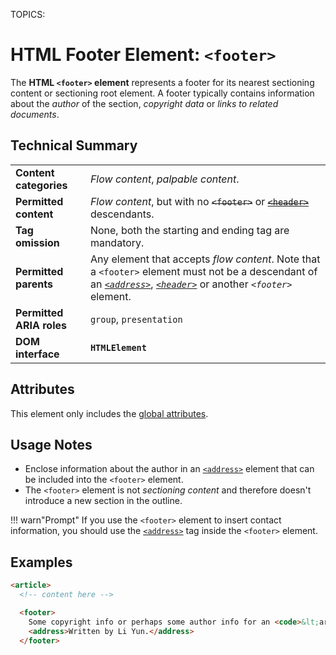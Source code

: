 TOPICS: <footer>

# HTML Footer Element: `<footer>`

The **HTML `<footer>` element** represents a footer for its nearest sectioning content or
sectioning root element. A footer typically contains information about the *author* of the
section, *copyright data* or *links to related documents*.

## Technical Summary

|  |  |
| :-- | :-- |
| **Content categories** | *Flow content*, *palpable content*.|
| **Permitted content** | *Flow content*, but with no ~~`<footer>`~~ or ~~[`<header>`](/en/webfrontend/<header>)~~ descendants.|
| **Tag omission** | None, both the starting and ending tag are mandatory.|
| **Permitted parents** | Any element that accepts *flow content*. Note that a `<footer>` element must not be a descendant of an *[`<address>`](/en/webfrontend/<address>)*, *[`<header>`](/en/webfrontend/<header>)* or another *`<footer>`* element.|
| **Permitted ARIA roles** | `group`, `presentation` |
| **DOM interface** | **`HTMLElement`** |

## Attributes

This element only includes the [global attributes](/en/webfrontend/HTML_Global_Attributes).

## Usage Notes

- Enclose information about the author in an [`<address>`](/en/webfrontend/<address>) element that
can be included into the `<footer>` element.
- The `<footer>` element is not *sectioning content* and therefore doesn't introduce a new section
in the outline.

!!! warn"Prompt"
    If you use the `<footer>` element to insert contact information, you should use the [`<address>`](/en/webfrontend/<address>)
    tag inside the `<footer>` element.

## Examples

```html
<article>
  <!-- content here -->

  <footer>
    Some copyright info or perhaps some author info for an <code>&lt;article&gt;<code>?
    <address>Written by Li Yun.</address>
  </footer>
```
